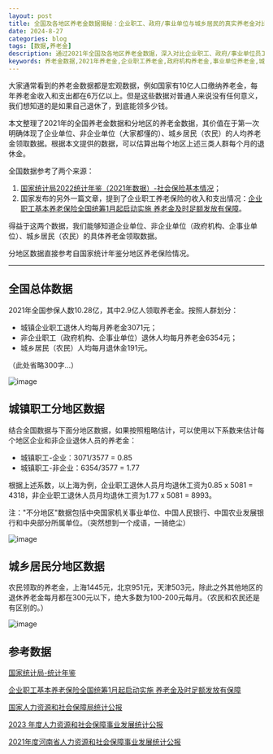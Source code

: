```yaml
---
layout: post
title: 全国及各地区养老金数据揭秘：企业职工、政府/事业单位与城乡居民的真实养老金对比
date: 2024-8-27
categories: blog
tags: [数据,养老金]
description: 通过2021年全国及各地区养老金数据，深入对比企业职工、政府/事业单位员工与城乡居民的实际养老金领取情况，帮助你更准确地预估退休后的养老金收入。
keywords: 养老金数据,2021年养老金,企业职工养老金,政府机构养老金,事业单位养老金,城乡居民养老金,农民养老金,养老金对比,退休金收入,分地区养老金,中国养老金统计
---
```



大家通常看到的养老金数据都是宏观数据，例如国家有10亿人口缴纳养老金，每年养老金收入和支出都在6万亿以上。但是这些数据对普通人来说没有任何意义，我们想知道的是如果自己退休了，到底能领多少钱。

本文整理了2021年的全国养老金数据和分地区的养老金数据，其价值在于第一次明确体现了企业单位、非企业单位（大家都懂的）、城乡居民（农民）的人均养老金领取数据。根据本文提供的数据，可以估算出每个地区上述三类人群每个月的退休金。

全国数据参考了两个来源：

1. [国家统计局2022统计年鉴（2021年数据）-社会保险基本情况](https://www.stats.gov.cn/sj/ndsj/2022/indexch.htm)；
2. 国家发布的另外一篇文章，提到了企业职工养老保险的收入和支出情况：[企业职工基本养老保险全国统筹1月起启动实施 养老金及时足额发放有保障](https://www.gov.cn/xinwen/2022-02/25/content_5675550.htm)。

得益于这两个数据，我们能够知道企业单位、非企业单位（政府机构、企事业单位）、城乡居民（农民）的具体养老金领取数据。

分地区数据直接参考自国家统计年鉴分地区养老保险情况。

---

## 全国总体数据

2021年全国参保人数10.28亿，其中2.9亿人领取养老金。按照人群划分：

- 城镇企业职工退休人均每月养老金3071元；
- 非企业职工（政府机构、企事业单位）退休人均每月养老金6354元；
- 城乡居民（农民）人均每月退休金191元。

（此处省略300字...）

![image](https://github.com/user-attachments/assets/88d77fa6-93a1-4d8c-a11d-a4c87bc5df0b)


## 城镇职工分地区数据

结合全国数据与下面分地区数据，如果按照粗略估计，可以使用以下系数来估计每个地区企业和非企业退休人员的养老金：

- 城镇职工-企业：3071/3577 = 0.85
- 城镇职工-非企业：6354/3577 = 1.77

根据上述系数，以上海为例，企业职工退休人员月均退休工资为0.85 x 5081 = 4318，非企业职工退休人员月均退休工资为1.77 x 5081 = 8993。

注："不分地区"数据包括中央国家机关事业单位、中国人民银行、中国农业发展银行和中央部分所属单位。（突然想到一个成语，一骑绝尘）

![image](https://github.com/user-attachments/assets/e9d87709-4f9c-4cb0-bf1c-fb8db637abb4)


## 城乡居民分地区数据

农民领取的养老金，上海1445元，北京951元，天津503元，除此之外其他地区的退休养老金每月都在300元以下，绝大多数为100-200元每月。（农民和农民还是有区别的。）

![image](https://github.com/user-attachments/assets/addba1a5-1557-4bd3-84b4-76772a5e2210)


## 参考数据

[国家统计局-统计年鉴](https://www.stats.gov.cn/sj/ndsj/2022/indexch.htm)

[企业职工基本养老保险全国统筹1月起启动实施 养老金及时足额发放有保障](https://www.gov.cn/xinwen/2022-02/25/content_5675550.htm)

[国家人力资源和社会保障局统计公报](https://www.mohrss.gov.cn/SYrlzyhshbzb/zwgk/szrs/tjgb/)

[2023 年度人力资源和社会保障事业发展统计公报](https://www.mohrss.gov.cn/SYrlzyhshbzb/zwgk/szrs/tjgb/202406/W020240617617024381518.pdf)

[2021年度河南省人力资源和社会保障事业发展统计公报](https://hrss.henan.gov.cn/2022/12-06/2652231.html)
